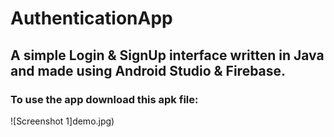 # AuthenticationApp

## A simple Login &amp; SignUp interface written in Java and made using Android Studio &amp; Firebase.

### To use the app download this apk file:

 

![Screenshot 1]demo.jpg)
